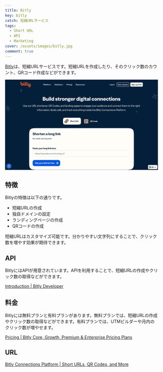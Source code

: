 ```yaml
---
title: Bitly
key: bitly
catch: 短縮URLサービス
tags:
  - Short URL
  - API
  - Marketing
cover: /assets/images/bitly.jpg
comment: true
---
```


[Bitly](https://bitly.com/)は、短縮URLサービスです。短縮URLを作成したり、そのクリック数のカウント、QRコード作成などができます。

[![BitlyのWebサイト](/assets/images/bitly.jpg)](https://bitly.com/)

<!--more-->

## 特徴

Bitlyの特徴は以下の通りです。

- 短縮URLの作成
- 独自ドメインの設定
- ランディングページの作成
- QRコードの作成

短縮URLはカスタマイズ可能です。分かりやすい文字列にすることで、クリック数を増やす効果が期待できます。

## API

BitlyにはAPIが用意されています。APIを利用することで、短縮URLの作成やクリック数の取得などができます。

[Introduction \| Bitly Developer](https://dev.bitly.com/)

## 料金

Bitlyには無料プランと有料プランがあります。無料プランでは、短縮URLの作成やクリック数の取得などができます。有料プランでは、UTMビルダーや月内のクリック数が増やせます。

[Pricing \| Bitly Core, Growth, Premium & Enterprise Pricing Plans](https://bitly.com/pages/pricing)

## URL

[Bitly Connections Platform \| Short URLs, QR Codes, and More](https://bitly.com/)

